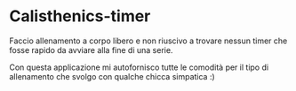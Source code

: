 # Calisthenics-timer

Faccio allenamento a corpo libero e non riuscivo a trovare nessun timer che fosse rapido da avviare alla fine di una serie.

Con questa applicazione mi autofornisco tutte le comodità per il tipo di allenamento che svolgo con qualche chicca simpatica :)
